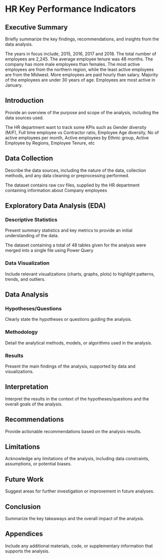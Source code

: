 # HR Key Performance Indicators

## Executive Summary
Briefly summarize the key findings, recommendations, and insights from the data analysis.

The years in focus include, 2015, 2016, 2017 and 2018. The total number of employees are 2,245. The average employee tenure was 48 months. The company has more male employees than females. The most active employees are from the northern region, while the least active employees are from the Midwest. More employees are paid hourly than salary. Majority of the employees are under 30 years of age. Employees are most active in January. 

## Introduction
Provide an overview of the purpose and scope of the analysis, including the data sources used.

The HR department want to track some KPIs such as Gender diversity (M/F), Full time employee vs Contractor ratio, Employee Age diversity, No of active employees per month, Active employees by Ethnic group, Active Employee by Regions, Employee Tenure, etc

## Data Collection

Describe the data sources, including the nature of the data, collection methods, and any data cleaning or preprocessing performed.

The dataset contains raw csv files, supplied by the HR department containing information about Company employees 

## Exploratory Data Analysis (EDA)

### Descriptive Statistics

Present summary statistics and key metrics to provide an initial understanding of the data.

The dataset containing a total of 48 tables given for the analysis were merged into a single file using Power Query

### Data Visualization

Include relevant visualizations (charts, graphs, plots) to highlight patterns, trends, and outliers.

 
 
 
 
 
 
## Data Analysis

### Hypotheses/Questions

Clearly state the hypotheses or questions guiding the analysis.

### Methodology

Detail the analytical methods, models, or algorithms used in the analysis.

### Results

Present the main findings of the analysis, supported by data and visualizations.

## Interpretation

Interpret the results in the context of the hypotheses/questions and the overall goals of the analysis.

## Recommendations

Provide actionable recommendations based on the analysis results.

## Limitations

Acknowledge any limitations of the analysis, including data constraints, assumptions, or potential biases.

## Future Work

Suggest areas for further investigation or improvement in future analyses.

## Conclusion

Summarize the key takeaways and the overall impact of the analysis.

## Appendices

Include any additional materials, code, or supplementary information that supports the analysis.

